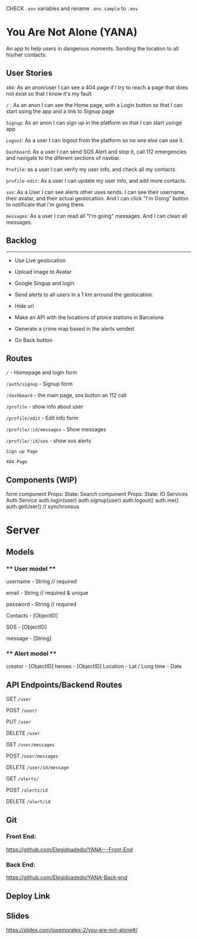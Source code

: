 CHECK `.env` variables and rename `.env.sample` to `.env`

#  You Are Not Alone (YANA)

An app to help users in dangerous moments. Sending the location to all his/her contacts.

## User Stories
`404`: As an anon/user I can see a 404 page if I try to reach a page that does not exist so that I know it's my fault

 `/` : As an anon I can see the Home page, with a Login button so that I can start using the app and a link to Signup page 


`Signup`: As an anon I can sign up in the platform so that I can start usinge app

`Logout`: As a user I can logout from the platform so no one else can use it.

`Dashboard`: As a user I can send SOS Alert and stop it, call 112 emergencies and navigate to the diferent sections of navbar.

`Profile`: as a user I can verify my user info, and check all my contacts

`profile-edit`: As a user I can update my user info, and add more contacts.

`sos`: As a User I can see alerts other uses sends. I can see their username, their avatar, and their actual geolocation. And I can click "I'm Going" button to notificate that i'm going there.

`messages`: As a user I can read all "I'm going" messages. And I can clean all messages.



## Backlog
------------------------------------------------------
- Use Live geolocation

- Upload image to Avatar

- Google Singup and login

- Send alerts to all users in a 1 km arround the geolocation.

- Hide url

- Make an API with the locations of ploice stations in Barcelona

- Generate a crime map based in the alerts sended

- Go Back button



## Routes

`/` - Homepage and login form

`/auth/signup` - Signup form

`/dashboard` - the main page, sos button an 112 call

`/profile` - show info about user

`/profile/edit` - Edit info form

`/profile/:id/messages` - Show messages

`/profile/:id/sos` - show sos alerts

`Sign up Page`

`404 Page`

## Components (WIP)

form component
Props:
State:
Search component
Props:
State:
IO
Services
Auth Service
auth.login(user)
auth.signup(user)
auth.logout()
auth.me()
auth.getUser() // synchronous

# Server

## Models

### ** User model **

username - String // required

email - String // required & unique

password - String // required

Contacts - [ObjectID<User>]

SOS - [ObjectID<Alerts>]

message - [String]

 ### ** Alert model **

creator - [ObjectID<User>]
heroes - [ObjectID<User>]
Location -  Lat / Long
time - Date




## API Endpoints/Backend Routes

GET `/user`

POST `/user/`

PUT `/user`

DELETE `/user`

GET `/user/messages`

POST `/user/messages`

DELETE `/user/id/message`

GET `/alerts/`

POST `/alerts/id`

DELETE `/alert/id`



<!-- 

GET `/profile/:id`

GET `/profile/:id/messages`

GET `/profile/:id/sos`

POST `/profile/:id/sos`
body: username, alert id

GET `/dashboard`

POST `/dashboard`
body : user._id, date, location

POST `/auth/signup`put /alerts/id
delete /alerts
body:
username
email
password
avatar

POST `/`
body:
username
password

POST `/auth/logout`
body: (empty)

PATCH `/profile/:id/edit`
body:
username
password
avatar
Contacts

get /alerts
post /alerts
get /alerts/id
put /alerts/id
delete /alerts/id -->



## Git
### Front End:

https://github.com/Elegidoadedo/YANA---Front-End

### Back End:

https://github.com/Elegidoadedo/YANA-Back-end


## Deploy Link

## Slides

https://slides.com/josemorales-2/you-are-not-alone#/


